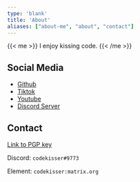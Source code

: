 ```yaml
---
type: 'blank'
title: 'About'
aliases: ["about-me", "about", "contact"]
---
```


{{< me >}}
I enjoy kissing code.
{{< /me >}}

## Social Media

* [Github](https://github.com/codekisser)
* [Tiktok](https://tiktok.com/@codekisser)
* [Youtube](https://youtube.com/@codekisser)
* [Discord Server](https://discord.gg/YpuGXUxm6v)

## Contact

[Link to PGP key](/mypubkey.asc)

Discord: `codekisser#9773`

Element: `codekisser:matrix.org`
